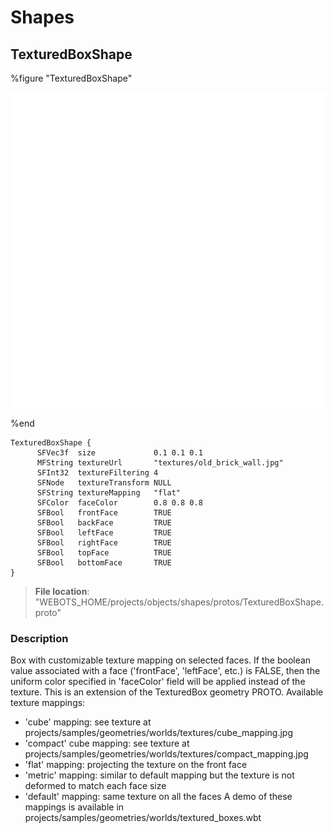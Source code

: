 # Shapes

## TexturedBoxShape

%figure "TexturedBoxShape"

![TexturedBoxShape-image](images/objects/shapes/TexturedBoxShape/model.png)

%end

```
TexturedBoxShape {
      SFVec3f  size             0.1 0.1 0.1
      MFString textureUrl       "textures/old_brick_wall.jpg"
      SFInt32  textureFiltering 4
      SFNode   textureTransform NULL
      SFString textureMapping   "flat"
      SFColor  faceColor        0.8 0.8 0.8
      SFBool   frontFace        TRUE
      SFBool   backFace         TRUE
      SFBool   leftFace         TRUE
      SFBool   rightFace        TRUE
      SFBool   topFace          TRUE
      SFBool   bottomFace       TRUE
}
```

> **File location**: "WEBOTS\_HOME/projects/objects/shapes/protos/TexturedBoxShape.proto"

### Description

Box with customizable texture mapping on selected faces.
If the boolean value associated with a face ('frontFace', 'leftFace', etc.) is FALSE, then the uniform color specified in 'faceColor' field will be applied instead of the texture.
This is an extension of the TexturedBox geometry PROTO.
Available texture mappings:
- 'cube' mapping: see texture at projects/samples/geometries/worlds/textures/cube_mapping.jpg
- 'compact' cube mapping: see texture at projects/samples/geometries/worlds/textures/compact_mapping.jpg
- 'flat' mapping: projecting the texture on the front face
- 'metric' mapping: similar to default mapping but the texture is not deformed to match each face size
- 'default' mapping: same texture on all the faces
A demo of these mappings is available in projects/samples/geometries/worlds/textured_boxes.wbt

